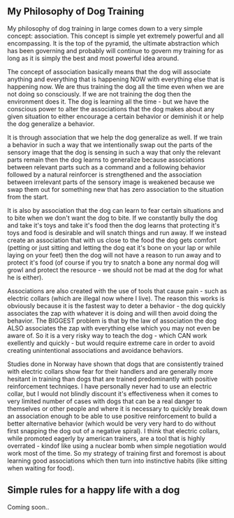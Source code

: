 ## My Philosophy of Dog Training
My philosophy of dog training in large comes down to a very simple concept: association. This concept is simple yet extremely powerful and all encompassing. It is the top of the pyramid, the ultimate abstraction which has been governing and probably will continue to govern my training for as long as it is simply the best and most powerful idea around. 

The concept of association basically means that the dog will associate anything and everything that is happening NOW with everything else that is happening now. We are thus training the dog all the time even when we are not doing so consciously. If we are not training the dog then the environment does it. The dog is learning all the time - but we have the conscious power to alter the associations that the dog makes about any given situation to either encourage a certain behavior or deminish it or help the dog generalize a behavior. 

It is through association that we help the dog generalize as well. If we train a behavior in such a way that we intentionally swap out the parts of the sensory image that the dog is sensing in such a way that only the relevant parts remain then the dog learns to generalize because associations between relevant parts such as a command and a following behavior followed by a natural reinforcer is strengthened and the association between irrelevant parts of the sensory image is weakened because we swap them out for something new that has zero association to the situation from the start. 

It is also by association that the dog can learn to fear certain situations and to bite when we don't want the dog to bite. If we constantly bully the dog and take it's toys and take it's food then the dog learns that protecting it's toys and food is desirable and will snatch things and run away. If we instead create an association that with us close to the food the dog gets comfort (petting or just sitting and letting the dog eat it's bone on your lap or while laying on your feet) then the dog will not have a reason to run away and to protect it's food (of course if you try to snatch a bone any normal dog will growl and protect the resource - we should not be mad at the dog for what he is either).

Associations are also created with the use of tools that cause pain - such as electric collars (which are illegal now where I live). The reason this works is obviously because it is the fastest way to deter a behavior - the dog quickly associates the zap with whatever it is doing and will then avoid doing the behavior. The BIGGEST problem is that by the law of association the dog ALSO associates the zap with everything else which you may not even be aware of. So it is a very risky way to teach the dog - which CAN work exellently and quickly - but would require extreme care in order to avoid creating unintentional associations and avoidance behaviors.

Studies done in Norway have shown that dogs that are consistently trained with electric collars show fear for their handlers and are generally more hesitant in training than dogs that are trained predominantly with positive reinforcement techniqes. I have personally never had to use an electric collar, but I would not blindly discount it's effectiveness when it comes to very limited number of cases with dogs that can be a real danger to themselves or other people and where it is necessary to quickly break down an association enough to be able to use positive reinforcement to build a better alternative behavior (which would be very very hard to do without first snapping the dog out of a negative spiral). I think that electric collars, while promoted eagerly by american trainers, are a tool that is highly overrated - kindof like using a nuclear bomb when simple negotiation would work most of the time. So my strategy of training first and foremost is about learning good associations which then turn into instinctive habits (like sitting when waiting for food). 

## Simple rules for a happy life with a dog
Coming soon.. 
